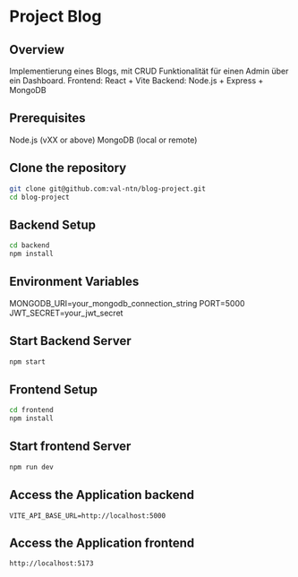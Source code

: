 # Project Blog

## Overview

Implementierung eines Blogs,
mit CRUD Funktionalität für einen Admin über ein Dashboard.
Frontend: React + Vite
Backend: Node.js + Express + MongoDB

## Prerequisites

Node.js (vXX or above)
MongoDB (local or remote)

## Clone the repository

```bash
git clone git@github.com:val-ntn/blog-project.git
cd blog-project
```

## Backend Setup

```bash
cd backend
npm install
```

## Environment Variables

MONGODB_URI=your_mongodb_connection_string
PORT=5000
JWT_SECRET=your_jwt_secret

## Start Backend Server

```bash
npm start
```

## Frontend Setup

```bash
cd frontend
npm install
```

## Start frontend Server

```bash
npm run dev
```

## Access the Application backend

```env
VITE_API_BASE_URL=http://localhost:5000
```

## Access the Application frontend

```env
http://localhost:5173
```
